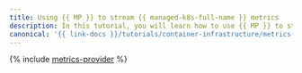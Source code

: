 ```yaml
---
title: Using {{ MP }} to stream {{ managed-k8s-full-name }} metrics
description: In this tutorial, you will learn how to use {{ MP }} to stream {{ managed-k8s-name }} metrics.
canonical: '{{ link-docs }}/tutorials/container-infrastructure/metrics-provider'
---
```


{% include [metrics-provider](../../_tutorials/k8s/metrics-provider.md) %}